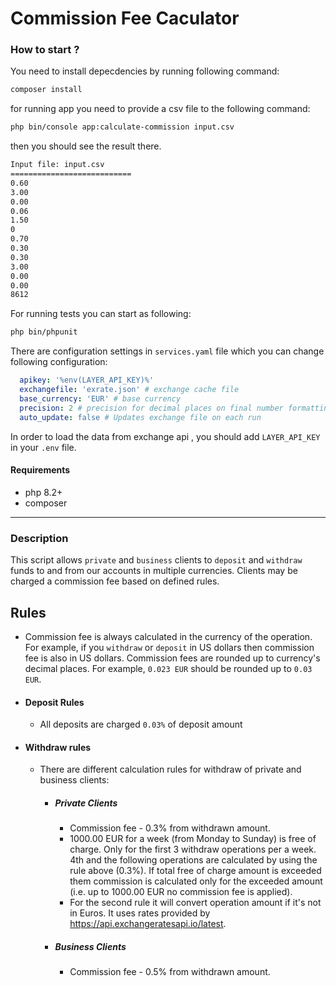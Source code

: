 # Commission Fee Caculator

### How to start ?
You need to install depecdencies by running following command:
```bash
composer install
```
for running app you need to provide a csv file to the following command:
```bash
php bin/console app:calculate-commission input.csv 
```

then you should see the result there.
```cmd
Input file: input.csv
===========================
0.60
3.00
0.00
0.06
1.50
0
0.70
0.30
0.30
3.00
0.00
0.00
8612
```
For running tests you can start as following:
```bash
php bin/phpunit
```

There are configuration settings in `services.yaml` file which you can change following configuration:
```yaml
  apikey: '%env(LAYER_API_KEY)%'
  exchangefile: 'exrate.json' # exchange cache file
  base_currency: 'EUR' # base currency
  precision: 2 # precision for decimal places on final number formatting
  auto_update: false # Updates exchange file on each run
```
In order to load the data from exchange api , you should add `LAYER_API_KEY` in your `.env` file.

#### Requirements
- php 8.2+
- composer

---
### Description

This script allows `private` and `business` clients to `deposit` and `withdraw` funds to and from our accounts in multiple currencies. Clients may be charged a commission fee based on defined rules.

## Rules
- Commission fee is always calculated in the currency of the operation. For example, if you `withdraw` or `deposit` in US dollars then commission fee is also in US dollars.
Commission fees are rounded up to currency's decimal places. For example, `0.023 EUR` should be rounded up to `0.03 EUR`.
- #### Deposit Rules
  - All deposits are charged `0.03%` of deposit amount
- #### Withdraw rules
  - There are different calculation rules for withdraw of private and business clients:
    - ##### Private Clients
      - Commission fee - 0.3% from withdrawn amount.
      - 1000.00 EUR for a week (from Monday to Sunday) is free of charge. Only for the first 3 withdraw operations per a week. 4th and the following operations are calculated by using the rule above (0.3%). If total free of charge amount is exceeded them commission is calculated only for the exceeded amount (i.e. up to 1000.00 EUR no commission fee is applied).
      - For the second rule it will convert operation amount if it's not in Euros. It uses rates provided by https://api.exchangeratesapi.io/latest.
    - ##### Business Clients
        - Commission fee - 0.5% from withdrawn amount.


